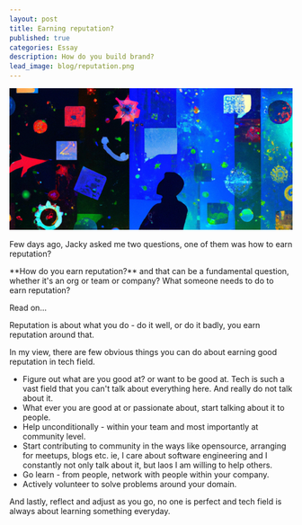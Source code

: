 ```yaml
---
layout: post
title: Earning reputation?
published: true
categories: Essay
description: How do you build brand?
lead_image: blog/reputation.png
---
```


<p><img src="/assets/images/blog/reputation.png" alt="Software generation" class="responsive" />
</p>

<p>
Few days ago, Jacky asked me two questions, one of them was how to earn reputation? 
</p>
**How do you earn reputation?** and that can be a fundamental question, whether it's an org or team or company?
What someone needs to do to earn reputation? 

Read on...

<p>
<blockquote class="twitter-tweet "><p lang="en" dir="ltr">
    <a href="https://twitter.com/jackyfat2fit/status/1697812843528405339?s=20">
    </a>
</blockquote>
<script async src="https://platform.twitter.com/widgets.js" charset="utf-8"></script>
</p>

Reputation is about what you do - do it well, or do it badly, you earn reputation around that. 

In my view, there are few obvious things you can do about earning good reputation in tech field. 

* Figure out what are you good at? or want to be good at. Tech is such a vast field that you can't talk about everything here. And really do not talk about it.
* What ever you are good at or passionate about, start talking about it to people.
* Help unconditionally - within your team and most importantly at community level.
* Start contributing to community in the ways like opensource, arranging for meetups, blogs etc. ie, I care about software engineering and I constantly not only talk about it, but laos I am willing to help others.
* Go learn - from people, network with people within your company.
* Actively volunteer to solve problems around your domain.

And lastly, reflect and adjust as you go, no one is perfect and tech field is always about learning something everyday.







